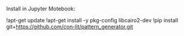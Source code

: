 Install in Jupyter Motebook:

!apt-get update
!apt-get install -y pkg-config libcairo2-dev
!pip install git+https://github.com/con-lit/pattern_generator.git